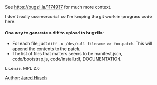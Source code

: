 See https://bugzil.la/1174937 for much more context.

I don't really use mercurial, so I'm keeping the git work-in-progress code here.

#### One way to generate a diff to upload to bugzilla:

- For each file, just `diff -u /dev/null filename >> foo.patch`. This will append the contents to the patch.
- The list of files that matters seems to be manifest.json, code/bootstrap.js, code/install.rdf, DOCUMENTATION.

License: MPL 2.0

Author: [Jared Hirsch](https://github.com/6a68)
